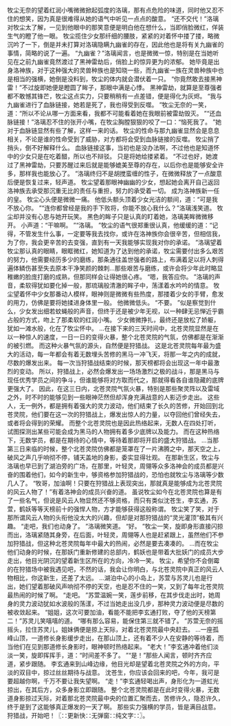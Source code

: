 牧尘无奈的望着红润小嘴微微掀起弧度的洛璃，那有点危险的味道，同时他又忍不住的想笑，因为真是很难得从她的语气中听见一点点的酸意。
“还不交代！”洛璃对牧尘太了解，一见到他眼中的那笑意便是明白他在想什么，当即俏脸微红，佯装生气的瞪了他一眼。
牧尘揽住少女那纤细的腰肢，紧紧的对着怀中搂了搂，略微沉吟了一下，倒是并未打算对洛璃隐瞒九幽雀的存在，因此他也是将有关九幽雀的事情，简略的说了一遍。
“九幽雀？”洛璃闻言，也是微微一惊，特别是在当她听见在之前九幽雀竟然渡过了黑神雷劫后，俏脸上的惊异更为的浓郁。
她毕竟是出身洛神族，对于这种强大的灵兽种族也是知晓一些，而九幽雀一族在灵兽种族中也是相当的强横，她倒是没料到，牧尘的体内就会潜伏着一只。
“你竟然敢去接黑神雷！”不过旋即她便是瞪圆了眸子，那眼中满是心悸。
黑神雷劫，就算是至尊强者都不敢憾其锋芒，牧尘这点实力，只要稍稍有一点差错，便是得化为灰烬。
“我与九幽雀进行了血脉链接，她若是死了，我也得受到反噬。
”牧尘无奈的一笑，道：“所以不论从哪一方面来看，我都不可能看着她在我眼前被雷劫毁灭。
”“还血脉链接！”洛璃忍不住的张开小嘴，在牧尘胸膛狠狠的咬了一口：“恼死我了。
”她对于血脉链显然有些了解，这样一来的话。
牧尘的性命与那九幽雀显然会是息息相关，不论是谁的性命受到了威胁，对方都将会受到血脉链接的反噬。
牧尘捎了捎头，倒不好解释什么。
血脉链接这事，当初也是没办法啊，不过他也是知道怀中的少女只是在吃着醋，所以也不辩驳。
只是将她给搂紧着。
“不过也好，她渡过了黑神雷劫，只要苏醒过来后就是能够媲美至尊的存在，以后你也是能够安全许多，那样我也能放心了。
”洛璃终归不是胡搅蛮缠的性子，在微微释放了一点酸意后便是恢复过来，轻声道。
牧尘望着那眼神幽幽的少女，想起她会离开自己返回洛神族去承受那沉重无比的责任与重担，努力的承受着一切。
成为洛神族新一任的皇。
牧尘心头便是微微一痛。
他低头额头顶着少女光洁的额间，道：“可是我不放心你。
”“连你都曾经是我的手下败将，你能不放心我什么？”洛璃浅笑道。
牧尘却并没有心思与她开玩笑。
黑色的眸子只是认真的盯着她，洛璃美眸微微移开。
小声道：“干嘛啊。
”“洛璃。
”牧尘的语气很郑重很认真，他缓缓的道：“记得，不管发生什么事，一定要等我去找你，或许在洛神族你会很辛苦，但相信我，为了你，我会更辛苦的去变强，直到有一天我能够实现我对你的承诺。
”洛璃望着牧尘那认真的眼睛，眼眶微红，她知道为了达到他的承诺，牧尘需要付出多么艰苦的努力，他需要经历多少的磨练，那条通往盖世强者的路上，布满着足以将人刺得遍体鳞伤甚至失去原本干净笑颜的棘刺...那些艰苦与磨练，或许会将少年此时略显稚嫩的脸庞打磨的成熟，但那同样会让得她很心疼。
“嗯，我答应你。
”洛璃的声音，柔软得犹如要化掉一般，那琉璃般清澈的眸子中，荡漾着水吟吟的情意。
牧尘望着怀中少女那番动人模样，眼神则是微微有些热度，那搂着少女的手臂，愈发的用力，仿佛是要将她揉进身体里一般。
他微微低头。
“不要。
”似是察觉到什么，少女发出细若蚊蝇般的声音，但终于还是被少年无视，以一种肆无忌惮近乎霸占般的方式，吻上了那柔软的红润小嘴。
少女微微挣扎，最终还是放松了娇躯，犹如一滩水般，化在了牧尘怀中。
...在接下来的三天时间中，北苍灵院显然是在以一种惊人的速度，一日一日的变得火暴，整个北苍灵院的气氛，仿佛都是在渐渐的被引燃。
而这种火暴气氛的源头，自然便是狩猎战。
这是北苍灵院每年最为盛大的活动，每一年都会有着无数埋头苦修的黑马一冲飞天，将那一年之内的成就，尽数的爆发出来。
每一次当狩猎战结束的时候，那天榜都将会出现这一年中最激烈的变动。
所以，狩猎战上，必然会爆发出一场场激烈之极的战斗，那是黑马与现任优秀学员之间的争斗，但谁能够将对方取而代之，那就得看各自谁隐藏的底牌更强大了。
因此，在这三日内，北苍灵院气氛火暴，特别是那些聚灵阵以及雷域之外，时不时的能够见到一些眼神茫然但却浑身充满战意的人影迈步走出。
这些人，无一例外，都是拥有着强大的灵力波动，他们结束了长久的苦修，开始回到北苍灵院，他们要在这一次的狩猎战上，爆发出惊人的力量，以夺回他们曾经失去，或者将会得到的荣耀。
而整个北苍灵院也是因此热络起来，无数人在四处打听，试图探测出某些可能会成为黑马的人物拥有着多少底牌以及能力。
而在这种热络下，无数学员，都是在期待的心情中，等待着那即将开启的盛大狩猎战。
...当那第三日来临的时候，整个北苍灵院仿佛都是笼罩在了一片沸腾之中，那天空之上，破风之声几乎响彻不停，铺天盖地的身影，委实显得壮观。
在那新生区，牧尘与洛璃也早已到了湖泊旁的广场，在那里，叶轻灵，周翎等众多洛神会的成员都是兴奋的围着他们，如今的新生中，够资格参加狩猎战的，恐怕也就牧尘与洛璃等少数几人了。
“牧哥，加油啊！只要在狩猎战上表现突出，那就真是能够成为北苍灵院的风云人物了！”有着洛神会的成员兴奋的道。
虽说牧尘如今在北苍灵院也算是有了一些名气，但说是风云人物显然还不够资格，而只有类似沈苍生，李玄通，苏萱，鹤妖等等天榜前十的强悍人物，方才能够获得这般称谓。
牧尘笑了笑，对于那所谓风云人物的头衔他没太大的兴趣，但却是对那狩猎战的“灵光灌顶”极其有兴趣。
“走吧，我们也动身了。
”洛璃微笑道。
“好。
”牧尘一笑，旋即身形直接闪掠而出，洛璃紧随其身旁，在后面，叶轻灵，周翎等人也是赶紧跟上，虽然他们不参加狩猎战，但这种北苍灵院每年中最大的热闹，必然是要去凑凑的。
...而在牧尘他们动身的时候，在那妖门重新修建的总部内，鹤妖也是带着大批妖门的成员大步走出，他目光阴沉的望着新生区所在的方向，冷冷一笑。
牧尘，希望你不会倒霉的在狩猎场中被我遇见吧，不然的话，我会让你明白，与北苍灵院中真正的风云人物相比，你这新生，还差了太远。
...湖泊中心的小岛上，苏萱与苏灵儿也是行出，她们望着那破风声响彻不停的天空，也是忍不住的一笑，又到了每年北苍灵院最热闹的时候了啊。
“走吧。
”苏萱温婉一笑，莲步前移，在其步伐走出时，她周身的灵力波动犹如水波般的荡漾，不过当她走出没几步，那种灵力波动便是尽数的被收敛起来。
“姐姐，这次可要加油，看能不能把李玄通打败，夺了他的天榜第二！”苏灵儿笑嘻嘻的道。
“哪有那么容易，能保住第三就不错了。
”苏萱无奈的摇摇头，拉住苏灵儿，姐妹俩便是掠上天际，对着北苍灵院最中央赶去。
...一座孤峰山顶，一道修长身影缓步走出，在那山顶上，还有着不少人在安静的等待着，而当他们在见到那道修长身影时，眼神顿时热络起来。
“老大！”李玄通冲着他们淡淡一笑，旋即挥挥手，道：“时间差不多了。
”“是！”那些人闻言，顿时齐齐应道，紧步跟随。
李玄通来到山峰边缘，他目光却是望着北苍灵院之外的方向，平淡的双目中，掠过丝丝期待与战意。
沈苍生，你应该会回来的吧，今年，我可是要超越你啊，千万不要让我失望啊。
“走！”李玄通轻喝出声，身形化为一道虹光掠出，在其后方，众多身影立即跟随。
整个北苍灵院都是在此时变得火暴，无数道身影掠过天际，对着那北苍灵院最中央的位置汇聚而去，苦修许久，隐忍许久，终于是到了这能够真正爆发的一天了啊。
那些实力强横的学员，皆是满目战意。
狩猎战，开始吧！〖∷更新快∷无弹窗∷纯文字∷〗。
